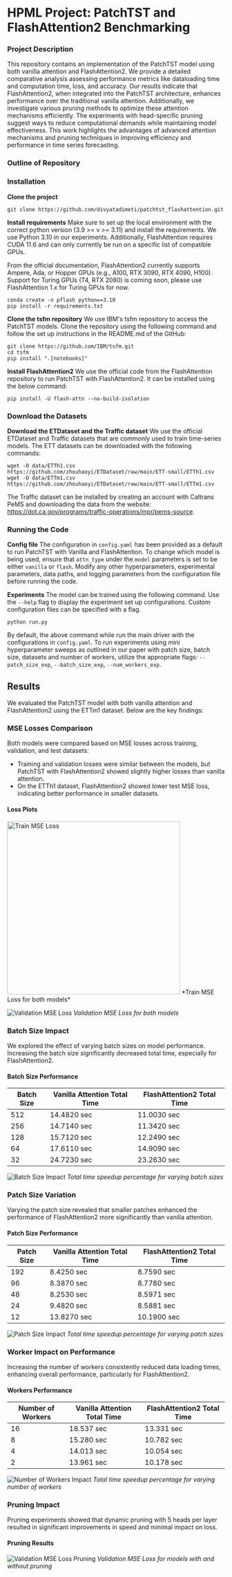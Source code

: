 # HPML Project: PatchTST and FlashAttention2 Benchmarking

### Project Description
This repository contains an implementation of the PatchTST model using both vanilla attention and FlashAttention2. We provide a detailed comparative analysis assessing performance metrics like dataloading time and computation time, loss, and accuracy. Our results indicate that FlashAttention2, when integrated into the PatchTST architecture, enhances performance over the traditional vanilla attention. Additionally, we investigate various pruning methods to optimize these attention mechanisms efficiently. The experiments with head-specific pruning suggest ways to reduce computational demands while maintaining model effectiveness. This work highlights the advantages of advanced attention mechanisms and pruning techniques in improving efficiency and performance in time series forecasting.

### Outline of Repository


### Installation
**Clone the project**
``` 
git clone https://github.com/divyatadimeti/patchtst_flashattention.git
```
**Install requirements**
Make sure to set up the local environment with the correct python version (3.9 >= v >= 3.11) and install the requirements. We use Python 3.10 in our experiments. Additionally, FlashAttention requires CUDA 11.6 and can only currently be run on a specific list of compatible GPUs.

From the official documentation, FlashAttention2 currently supports Ampere, Ada, or Hopper GPUs (e.g., A100, RTX 3090, RTX 4090, H100). Support for Turing GPUs (T4, RTX 2080) is coming soon, please use FlashAttention 1.x for Turing GPUs for now.
```
conda create -n pflash python==3.10
pip install -r requirements.txt
```

**Clone the tsfm repository**
We use IBM's tsfm repository to access the PatchTST models. Clone the repository using the following command and follow the set up instructions in the README.md of the GitHub:
```
git clone https://github.com/IBM/tsfm.git
cd tsfm
pip install ".[notebooks]"
```

**Install FlashAttention2**
We use the official code from the FlashAttention repository to run PatchTST with FlashAttention2. It can be installed using the below command:
```
pip install -U flash-attn --no-build-isolation
```

### Download the Datasets
**Download the ETDataset and the Traffic dataset**
We use the official ETDataset and Traffic datasets that are commonly used to train time-series models. The ETT datasets can be downloaded with the following commands:
```
wget -O data/ETTh1.csv https://github.com/zhouhaoyi/ETDataset/raw/main/ETT-small/ETTh1.csv
wget -O data/ETTm1.csv https://github.com/zhouhaoyi/ETDataset/raw/main/ETT-small/ETTm1.csv
```
The Traffic dataset can be installed by creating an account with Caltrans PeMS and downloading the data from the website: https://dot.ca.gov/programs/traffic-operations/mpr/pems-source.

### Running the Code
**Config file**
The configuration in `config.yaml` has been provided as a default to run PatchTST with Vanilla and FlashAttention. To change which model is being used, ensure that `attn_type` under the `model` parameters is set to be either `vanilla` or `flash`. Modify any other hyperparameters, experimental parameters, data paths, and logging parameters from the configuration file before running the code.

**Experiments**
The model can be trained using the following command. Use the `--help` flag to display the experiment set up configurations. Custom configuration files can be specified with a flag.
```
python run.py
```
By default, the above command while run the main driver with the configurations in `config.yaml`. To run experiments using mini hyperparameter sweeps as outlined in our paper with patch size, batch size, datasets and number of workers, utilize the appropriate flags: `--patch_size_exp`, `--batch_size_exp`, `--num_workers_exp`.



## Results

We evaluated the PatchTST model with both vanilla attention and FlashAttention2 using the ETTm1 dataset. Below are the key findings:

### MSE Losses Comparison

Both models were compared based on MSE losses across training, validation, and test datasets:

- Training and validation losses were similar between the models, but PatchTST with FlashAttention2 showed slightly higher losses than vanilla attention.
- On the ETTh1 dataset, FlashAttention2 showed lower test MSE loss, indicating better performance in smaller datasets.

#### Loss Plots
<img src="plots/train_mse.png" alt="Train MSE Loss" width="400"/>
*Train MSE Loss for both models*

![Validation MSE Loss](plots/val_mse.png)
*Validation MSE Loss for both models*

### Batch Size Impact

We explored the effect of varying batch sizes on model performance. Increasing the batch size significantly decreased total time, especially for FlashAttention2.

#### Batch Size Performance
| Batch Size | Vanilla Attention Total Time | FlashAttention2 Total Time |
|------------|------------------------------|----------------------------|
| 512        | 14.4820 sec                  | 11.0030 sec                |
| 256        | 14.7140 sec                  | 11.3420 sec                |
| 128        | 15.7120 sec                  | 12.2490 sec                |
| 64         | 17.6110 sec                  | 14.9090 sec                |
| 32         | 24.7230 sec                  | 23.2630 sec                |

![Batch Size Impact](plots/batchsize_plot.png)
*Total time speedup percentage for varying batch sizes*

### Patch Size Variation

Varying the patch size revealed that smaller patches enhanced the performance of FlashAttention2 more significantly than vanilla attention.

#### Patch Size Performance
| Patch Size | Vanilla Attention Total Time | FlashAttention2 Total Time |
|------------|------------------------------|----------------------------|
| 192        | 8.4250 sec                   | 8.7590 sec                 |
| 96         | 8.3870 sec                   | 8.7780 sec                 |
| 48         | 8.2530 sec                   | 8.5971 sec                 |
| 24         | 9.4820 sec                   | 8.5881 sec                 |
| 12         | 13.8270 sec                  | 10.1900 sec                |

![Patch Size Impact](plots/patchsize_plot.png)
*Total time speedup percentage for varying patch sizes*

### Worker Impact on Performance

Increasing the number of workers consistently reduced data loading times, enhancing overall performance, particularly for FlashAttention2.

#### Workers Performance
| Number of Workers | Vanilla Attention Total Time | FlashAttention2 Total Time |
|-------------------|------------------------------|----------------------------|
| 16                | 18.537 sec                   | 13.331 sec                 |
| 8                 | 15.280 sec                   | 10.782 sec                 |
| 4                 | 14.013 sec                   | 10.054 sec                 |
| 2                 | 13.961 sec                   | 10.178 sec                 |

![Number of Workers Impact](plots/numworkers_plot.png)
*Total time speedup percentage for varying number of workers*

### Pruning Impact

Pruning experiments showed that dynamic pruning with 5 heads per layer resulted in significant improvements in speed and minimal impact on loss.

#### Pruning Results
![Validation MSE Loss Pruning](plots/val_mse_pruning.png)
*Validation MSE Loss for models with and without pruning*
